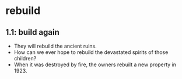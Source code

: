# rebuild
## 1.1: build again

  *  They will rebuild the ancient ruins.
  *  How can we ever hope to rebuild the devastated spirits of those children?
  *  When it was destroyed by fire, the owners rebuilt a new property in 1923.
